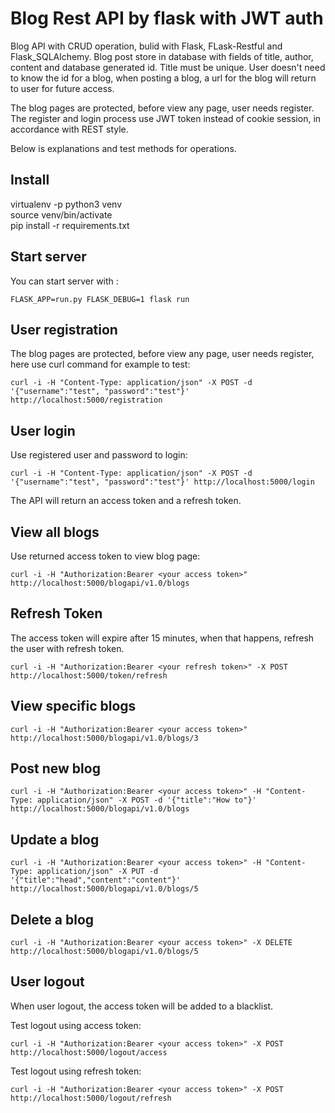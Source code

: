 # Blog Rest API by flask with JWT auth 

Blog API with CRUD operation, bulid with Flask, FLask-Restful and Flask_SQLAlchemy. Blog post store in database with fields of title, author, content and database generated id. Title must be unique. User doesn't need to know the id for a blog, when posting a blog, a url for the blog will return to user for future access.

The blog pages are protected, before view any page, user needs register. The register and login process use JWT token instead of cookie session, in accordance with REST style.

Below is explanations and test methods for operations.

## Install
virtualenv -p python3 venv\
source venv/bin/activate\
pip install -r requirements.txt

## Start server
You can start server with :

`FLASK_APP=run.py FLASK_DEBUG=1 flask run`

## User registration
The blog pages are protected, before view any page, user needs register, here use curl command for example to test:

`curl -i -H "Content-Type: application/json" -X POST -d '{"username":"test", "password":"test"}' http://localhost:5000/registration`

## User login
Use registered user and password to login:

`curl -i -H "Content-Type: application/json" -X POST -d '{"username":"test", "password":"test"}' http://localhost:5000/login`

The API will return an access token and a refresh token.

## View all blogs
Use returned access token to view blog page:

`curl -i -H "Authorization:Bearer <your access token>"  http://localhost:5000/blogapi/v1.0/blogs`

## Refresh Token
The access token will expire after 15 minutes, when that happens, refresh the user with refresh token.

`curl -i -H "Authorization:Bearer <your refresh token>" -X POST http://localhost:5000/token/refresh`

## View specific blogs
`curl -i -H "Authorization:Bearer <your access token>"  http://localhost:5000/blogapi/v1.0/blogs/3`

## Post new blog
`curl -i -H "Authorization:Bearer <your access token>" -H "Content-Type: application/json" -X POST -d '{"title":"How to"}' http://localhost:5000/blogapi/v1.0/blogs`

## Update a blog
`curl -i -H "Authorization:Bearer <your access token>" -H "Content-Type: application/json" -X PUT -d '{"title":"head","content":"content"}' http://localhost:5000/blogapi/v1.0/blogs/5`

## Delete a blog
`curl -i -H "Authorization:Bearer <your access token>" -X DELETE  http://localhost:5000/blogapi/v1.0/blogs/5`

## User logout
When user logout, the access token will be added to a blacklist. 

Test logout using access token:

`curl -i -H "Authorization:Bearer <your access token>" -X POST http://localhost:5000/logout/access`

Test logout using refresh token:

`curl -i -H "Authorization:Bearer <your access token>" -X POST http://localhost:5000/logout/refresh`



